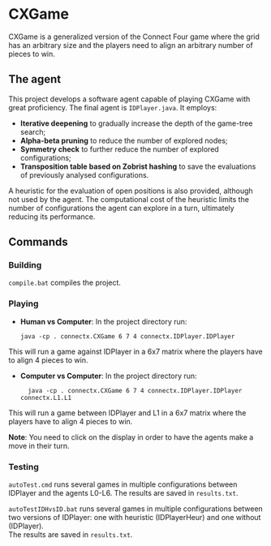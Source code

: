 # CXGame
CXGame is a generalized version of the Connect Four game where the grid has an arbitrary size and the players need to align an arbitrary number of pieces to win.

## The agent
This project develops a software agent capable of playing CXGame with great proficiency.
The final agent is ``IDPlayer.java``. It employs:

- **Iterative deepening** to gradually increase the depth of the game-tree search;
- **Alpha-beta pruning** to reduce the number of explored nodes;
- **Symmetry check** to further reduce the number of explored configurations;
- **Transposition table based on Zobrist hashing** to save the evaluations of previously analysed configurations.

A heuristic for the evaluation of open positions is also provided, although not used by the agent. 
The computational cost of the heuristic limits the number of configurations the agent can explore in a turn, ultimately reducing its performance.

## Commands

### Building
``compile.bat`` compiles the project.

### Playing
- **Human vs Computer**:  In the project directory run:

  	  java -cp . connectx.CXGame 6 7 4 connectx.IDPlayer.IDPlayer

This will run a game against IDPlayer in a 6x7 matrix where the players have to align 4 pieces to win.

- **Computer vs Computer**: In the project directory run:

    	java -cp . connectx.CXGame 6 7 4 connectx.IDPlayer.IDPlayer connectx.L1.L1

This will run a game between IDPlayer and L1 in a 6x7 matrix where the players have to align 4 pieces to win.

**Note**: You need to click on the display in order to have the agents make a move in their turn.

### Testing
``autoTest.cmd`` runs several games in multiple configurations between IDPlayer and the agents L0-L6.
The results are saved in ``results.txt``.

``autoTestIDHvsID.bat`` runs several games in multiple configurations between two versions of IDPlayer: one with heuristic (IDPlayerHeur) and one without (IDPlayer).  
The results are saved in ``results.txt``.
